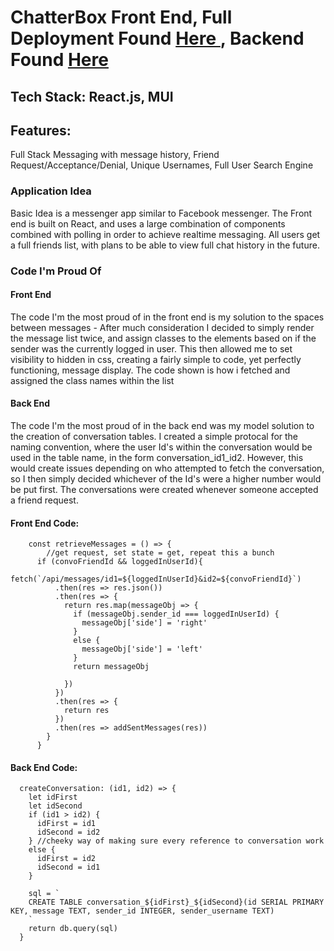 <h1>ChatterBox Front End, Full Deployment Found <a href='https://chatterbox-message-app.herokuapp.com/'> Here </a>, Backend Found <a href='https://github.com/marcusloy77/ChatterBox-Backend'> Here </a> </h1>

<h2>Tech Stack: React.js, MUI </h2>

<h2> Features:</h2> <p>Full Stack Messaging with message history, Friend Request/Acceptance/Denial, Unique Usernames, Full User Search Engine </p> 

<h3> Application Idea </h3>
<p> Basic Idea is a messenger app similar to Facebook messenger. The Front end is built on React, and uses a large combination of components combined with polling in order to achieve realtime messaging. All users get a full friends list, with plans to be able to view full chat history in the future. </p>

<h3> Code I'm Proud Of </h3>
<h4> Front End </h4> <p> The code I'm the most proud of in the front end is my solution to the spaces between messages - After much consideration I decided to simply render the message list twice, and assign classes to the elements based on if the sender was the currently logged in user. This then allowed me to set visibility to hidden in css, creating a fairly simple to code, yet perfectly functioning, message display. The code shown is how i fetched and assigned the class names within the list </p>

<h4> Back End </h4> <p> The code I'm the most proud of in the back end was my model solution to the creation of conversation tables. I created a simple protocal for the naming convention, where the user Id's within the conversation would be used in the table name, in the form conversation_id1_id2. However, this would create issues depending on who attempted to fetch the conversation, so I then simply decided whichever of the Id's were a higher number would be put first. The conversations were created whenever someone accepted a friend request. </p>

<h4> Front End Code: </h4> 


        const retrieveMessages = () => {
            //get request, set state = get, repeat this a bunch
          if (convoFriendId && loggedInUserId){
            fetch(`/api/messages/id1=${loggedInUserId}&id2=${convoFriendId}`)
              .then(res => res.json())
              .then(res => {
                return res.map(messageObj => {
                  if (messageObj.sender_id === loggedInUserId) {
                    messageObj['side'] = 'right'
                  }
                  else {
                    messageObj['side'] = 'left'
                  }
                  return messageObj

                })
              })
              .then(res => {
                return res
              })
              .then(res => addSentMessages(res))
            }
          }


  
  <h4> Back End Code: </h4> 

  
      createConversation: (id1, id2) => {
        let idFirst
        let idSecond
        if (id1 > id2) {
          idFirst = id1
          idSecond = id2
        } //cheeky way of making sure every reference to conversation work
        else {
          idFirst = id2
          idSecond = id1
        }

        sql = `
        CREATE TABLE conversation_${idFirst}_${idSecond}(id SERIAL PRIMARY KEY, message TEXT, sender_id INTEGER, sender_username TEXT)
        `
        return db.query(sql)
      }


